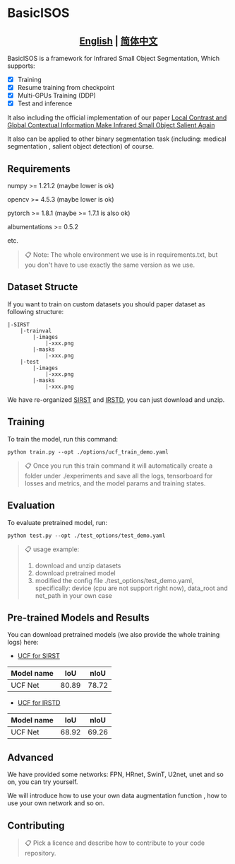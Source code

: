 
# BasicISOS
## <div align="center"><b><a href="README.md">English</a> | <a href="README_CN.md">简体中文</a></b></div>
BasicISOS is a framework for Infrared Small Object Segmentation, 
Which supports:
- [x] Training
- [x] Resume training from checkpoint 
- [x] Multi-GPUs Training (DDP)
- [x] Test and inference

It also including the official implementation of our paper
[Local Contrast and Global Contextual Information Make 
Infrared Small Object 
Salient Again](https://arxiv.org/abs/2301.12093)

It also can be applied to other binary segmentation task (including: medical segmentation
, salient object detection) of course.



## Requirements
numpy >= 1.21.2 (maybe lower is ok)

opencv >= 4.5.3 (maybe lower is ok)

pytorch >= 1.8.1 (maybe >= 1.7.1 is also ok)

albumentations >= 0.5.2

etc. 


>📋  Note: The whole environment we use is in requirements.txt,
> but you don't have to use exactly the same version as we use.

## Dataset Structe
If you want to train on custom datasets you should paper dataset as following structure:
```
|-SIRST
    |-trainval
        |-images
            |-xxx.png
        |-masks
            |-xxx.png
    |-test
        |-images
            |-xxx.png
        |-masks
            |-xxx.png
```
We have re-organized [SIRST](https://drive.google.com/file/d/1yrNDtwgG_-RlT3YwXT6JHBOQIRQS0WhL/view?usp=share_link)
and 
[IRSTD](https://drive.google.com/file/d/18JnpJGUfzVnRLfRx7MwPjeituOELknCB/view?usp=share_link),
you can just download and unzip.
## Training

To train the model, run this command:

```train
python train.py --opt ./options/ucf_train_demo.yaml
```

>📋 Once you run this train command it will automatically create a folder under ./experiments
> and save all the logs, tensorboard for losses and metrics, and the
> model params and training states.
## Evaluation


To evaluate pretrained model, run:

```eval
python test.py --opt ./test_options/test_demo.yaml
```

>📋  usage example:
> 1. download and unzip datasets 
> 2. download pretrained model
> 3. modified the config file ./test_options/test_demo.yaml, specifically: 
> device (cpu are not support right now), data_root and net_path in your own case 

## Pre-trained Models and Results

You can download pretrained models (we also provide the whole training logs) here:

- [UCF for SIRST](https://drive.google.com/file/d/1JHdASkGF8Gefmw3C3Ar1fiIkM24bezIl/view?usp=share_link)


| Model name | IoU   | nIoU  |
|------------|-------|-------|
| UCF Net    | 80.89 | 78.72 |

- [UCF for IRSTD](https://drive.google.com/file/d/1AhLK88mbZzCgoR-KRKKmWT7oWi3-BckF/view?usp=share_link)

| Model name | IoU   | nIoU  |
|------------|-------|-------|
| UCF Net    | 68.92 | 69.26 |
## Advanced
We have provided some networks: FPN, HRnet, SwinT, U2net, unet and so on,
you can try yourself.

We will introduce how to use your own data augmentation function
, how to use your own network and so on.



## Contributing

>📋  Pick a licence and describe how to contribute to your code repository. 